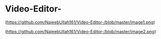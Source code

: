 # Video-Editor-
(https://github.com/NajeebUllah161/Video-Editor-/blob/master/image1.png)

(https://github.com/NajeebUllah161/Video-Editor-/blob/master/image2.png)
